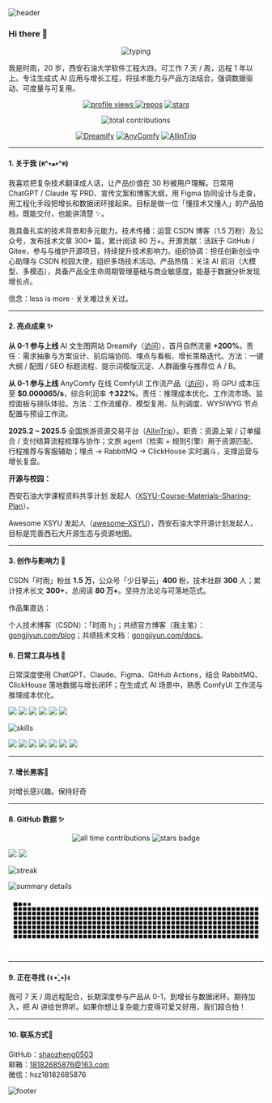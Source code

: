 <!-- Header Banner -->
<img src="https://capsule-render.vercel.app/api?type=waving&color=ffb7e5&height=160&section=header&text=Shiyu&fontSize=42&fontAlign=50&fontAlignY=35&desc=%E5%85%A8%E6%A0%88%20%E2%80%A2%20AI%20%E4%BA%A7%E5%93%81%20%E2%80%A2%20%E5%A2%9E%E9%95%BF&descAlign=50&descAlignY=60&animation=fadeIn&fontColor=3a2e39" alt="header" />

### Hi there 👋

<p align="center">
  <img src="https://readme-typing-svg.demolab.com?font=ZCOOL+KuaiLe&size=28&duration=3000&pause=800&color=FF8BD2&center=true&vCenter=true&width=650&lines=%E5%97%AF%E5%97%AF~+%E6%88%91%E6%98%AF+%E6%97%B6%E9%9B%A8+%EF%BD%9E+%F0%9F%8C%B8;%E4%B8%80%E4%B8%AA%E7%88%B1+AI+%E7%9A%84%E5%85%A8%E6%A0%88%E5%BC%80%E5%8F%91%E8%80%85+%F0%9F%8D%A5+%F0%9F%90%BE;%E5%8D%81%E5%88%86%E9%92%9F%E5%80%99%E8%AE%A9%E4%BA%A7%E5%93%81%E8%AF%B4%E6%B8%85%E8%AF%9D%E7%9A%84%E4%BA%BA~" alt="typing" />
</p>

我是时雨，20 岁，西安石油大学软件工程大四，可工作 7 天 / 周，远程 1 年以上。专注生成式 AI 应用与增长工程，将技术能力与产品方法结合，强调数据驱动、可度量与可复用。

<p align="center">
  <a href="https://github.com/shaozheng0503">
    <img src="https://komarev.com/ghpvc/?username=shaozheng0503&label=Profile%20Views&color=ff8bd2&style=flat" alt="profile views"/>
  </a>
  <a href="https://github.com/shaozheng0503?tab=repositories"><img src="https://img.shields.io/badge/Repos-42-7D7EEA?style=flat&logo=github&logoColor=white" alt="repos"/></a>
  <a href="https://github.com/shaozheng0503?tab=stars"><img src="https://img.shields.io/badge/Stars-341-9AD0F5?style=flat&logo=github&logoColor=white" alt="stars"/></a>
</p>

<p align="center">
  <img src="https://img.shields.io/badge/Total%20Contributions-800%2B-FF8BD2?style=flat" alt="total contributions"/>
</p>

<p align="center">
  <a href="https://dreamify.slmnb.cn/en"><img src="https://img.shields.io/badge/Dreamify-%F0%9F%8C%88%20AI%E6%96%87%E7%94%9F%E5%9B%BE-FFB7E5?style=for-the-badge" alt="Dreamify"/></a>
  <a href="https://anycomfy.com"><img src="https://img.shields.io/badge/AnyComfy-ComfyUI%20%E5%B7%A5%E4%BD%9C%E6%B5%81-FFCF81?style=for-the-badge" alt="AnyComfy"/></a>
  <a href="http://www.allintrip.cn/#/index"><img src="https://img.shields.io/badge/AllinTrip-%E6%96%87%E6%97%85%20Agent-FFC6FF?style=for-the-badge" alt="AllinTrip"/></a>
</p>

---

#### 1. 关于我 (ฅ^•ﻌ•^ฅ)

我喜欢把复杂技术翻译成人话，让产品价值在 30 秒被用户理解。日常用 ChatGPT / Claude 写 PRD、宣传文案和博客大纲，用 Figma 协同设计与走查，用工程化手段把增长和数据闭环接起来。目标是做一位「懂技术又懂人」的产品拍档，既能交付，也能讲清楚 ✨。

我具备扎实的技术背景和多元能力。技术传播：运营 CSDN 博客（1.5 万粉）及公众号，发布技术文章 300+ 篇，累计阅读 80 万+。开源贡献：活跃于 GitHub / Gitee，参与与维护开源项目，持续提升技术影响力。组织协调：担任创新创业中心助理与 CSDN 校园大使，组织多场技术活动。产品热情：关注 AI 前沿（大模型、多模态），具备产品全生命周期管理基础与商业敏感度，能基于数据分析发现增长点。

信念：less is more · 关关难过关关过。

---

#### 2. 亮点成果  ✨

**从 0-1 参与上线** AI 文生图网站 Dreamify（[访问](https://dreamify.slmnb.cn/en)），首月自然流量 **+200%**。责任：需求抽象与方案设计、前后端协同、埋点与看板、增长策略迭代。方法：一键大纲 / 配图 / SEO 标题流程、提示词模版沉淀、人群画像与推荐位 A / B。

**从 0-1 参与上线** AnyComfy 在线 ComfyUI 工作流产品（[访问](https://anycomfy.com)），将 GPU 成本压至 **$0.000065/s**，综合利润率 **↑322%**。责任：推理成本优化、工作流市场、监控面板与排队体验。方法：工作流缓存、模型复用、队列调度、WYSIWYG 节点配置与预设工作流。

**2025.2 ~ 2025.5** 全国旅游资源交易平台（[AllinTrip](http://www.allintrip.cn/#/index)）。职责：资源上架 / 订单撮合 / 支付结算流程梳理与协作；文旅 agent（检索 + 规则引擎）用于资源匹配、行程推荐与客服辅助；埋点 → RabbitMQ → ClickHouse 实时漏斗，支撑运营与增长复盘。

**开源与校园：**

西安石油大学课程资料共享计划 发起人（[XSYU-Course-Materials-Sharing-Plan](https://github.com/shaozheng0503/XSYU-Course-Materials-Sharing-Plan)）。

Awesome XSYU 发起人（[awesome-XSYU](https://github.com/shaozheng0503/awesome-XSYU)），西安石油大学开源计划发起人，目标是完善西石大开源生态与资源地图。

---

#### 3. 创作与影响力 🐾

CSDN「时雨」粉丝 **1.5 万**，公众号「少日拏云」**400** 粉，技术社群 **300** 人；累计技术长文 **300+**，总阅读 **80 万+**。坚持方法论与可落地范式。

作品集直达：

个人技术博客（CSDN）：「时雨 h」；共绩官方博客（我主笔）：[gongjiyun.com/blog](https://www.gongjiyun.com/blog/)；共绩技术文档：[gongjiyun.com/docs](https://www.gongjiyun.com/docs/server/introduction/wotvwcy5hiftsjkapfocsbzvnvn/)。



#### 6. 日常工具与栈 🎀

日常深度使用 ChatGPT、Claude、Figma、GitHub Actions，结合 RabbitMQ、ClickHouse 落地数据与增长闭环；在生成式 AI 场景中，熟悉 ComfyUI 工作流与推理成本优化。

<p align="left">
  <img src="https://img.shields.io/badge/AI-Generative-FF8BD2?style=for-the-badge" />
  <img src="https://img.shields.io/badge/RabbitMQ-FF9AA2?style=for-the-badge&logo=rabbitmq&logoColor=white" />
  <img src="https://img.shields.io/badge/ClickHouse-FFD166?style=for-the-badge&logo=clickhouse&logoColor=000" />
  <img src="https://img.shields.io/badge/Figma-9AD0F5?style=for-the-badge&logo=figma&logoColor=white" />
  <img src="https://img.shields.io/badge/GitHub%20Actions-8BD3E6?style=for-the-badge&logo=githubactions&logoColor=white" />
  <img src="https://img.shields.io/badge/ComfyUI-FFC6FF?style=for-the-badge" />
</p>

<p align="left">
  <img src="https://skillicons.dev/icons?i=python,java,c,vue,nodejs,express,fastapi,redis,mysql,docker,git,github,githubactions,figma,linux&theme=light" alt="skills" />
</p>

<p align="left">
  <img src="https://img.shields.io/badge/Python-3776AB?logo=python&logoColor=white&style=flat" />
  <img src="https://img.shields.io/badge/Java-007396?logo=java&logoColor=white&style=flat" />
  <img src="https://img.shields.io/badge/C-00599C?logo=c&logoColor=white&style=flat" />
  <img src="https://img.shields.io/badge/MATLAB-FF7F00?logo=Mathworks&logoColor=white&style=flat" />
  <img src="https://img.shields.io/badge/Vue-42B883?logo=vue.js&logoColor=white&style=flat" />
  <img src="https://img.shields.io/badge/Redis-DC382D?logo=redis&logoColor=white&style=flat" />
  <img src="https://img.shields.io/badge/Docker-2496ED?logo=docker&logoColor=white&style=flat" />
</p>

---

#### 7. 增长黑客🧪

对增长感兴趣。保持好奇

---

#### 8. GitHub 数据 ✨

<p align="center">
  <img src="https://img.shields.io/badge/All%E2%80%90time%20Contributions-800%2B-FFB7E5?style=flat" alt="all time contributions"/>
  <img src="https://img.shields.io/badge/Stars-341-9AD0F5?style=flat" alt="stars badge"/>
</p>

<p>
  <img height="165" src="https://github-readme-stats.vercel.app/api?username=shaozheng0503&show_icons=true&theme=transparent&hide_border=true&include_all_commits=true&count_private=true&custom_title=GitHub%20Stats&cache_seconds=1800" />
  <img height="165" src="https://github-readme-stats.vercel.app/api/top-langs/?username=shaozheng0503&layout=compact&theme=transparent&hide_border=true" />
</p>

<p>
  <img height="165" src="https://streak-stats.demolab.com?user=shaozheng0503&mode=weekly&hide_border=true&theme=transparent" alt="streak" />
</p>

<p>
  <img src="https://github-profile-summary-cards.vercel.app/api/cards/profile-details?username=shaozheng0503&theme=transparent" alt="summary details" />
</p>

<p align="center">
  <picture>
    <source media="(prefers-color-scheme: dark)" srcset="https://raw.githubusercontent.com/shaozheng0503/shaozheng0503/output/github-snake-dark.svg" />
    <source media="(prefers-color-scheme: light)" srcset="https://raw.githubusercontent.com/shaozheng0503/shaozheng0503/output/github-snake.svg" />
    <img alt="github-snake" src="https://raw.githubusercontent.com/shaozheng0503/shaozheng0503/output/github-snake.svg" />
  </picture>
</p>

---

#### 9. 正在寻找 (ง •̀_•́)ง

我可 7 天 / 周远程配合，长期深度参与产品从 0-1，到增长与数据闭环。期待加入，把 AI 讲给世界听。如果你想让复杂能力变得可爱又好用，我们超合拍！

---

#### 10. 联系方式📮

GitHub：[shaozheng0503](https://github.com/shaozheng0503)  
邮箱：18182685876@163.com  
微信：hsz18182685876

<!-- Footer Banner -->
<img src="https://capsule-render.vercel.app/api?type=waving&color=ffb7e5&height=120&section=footer" alt="footer" />